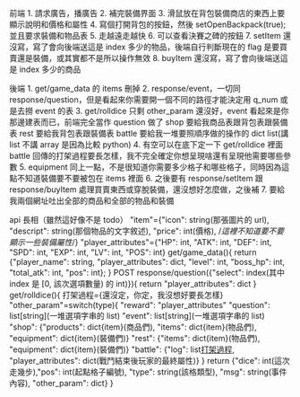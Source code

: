 前端
    1. 請求廣告，播廣告
    2. 補完裝備界面
    3. 滑鼠放在背包裝備商店的東西上要顯示說明和價格和屬性
    4. 寫個打開背包的按鈕，然後 setOpenBackpack(true); 並且要求裝備和物品表
    5. 走越遠走越快
    6. 可以查看決賽之碑的按鈕
    7. setItem 還沒寫，寫了會向後端送這是 index 多少的物品，後端自行判斷現在的 flag 是要買賣還是裝備，或其實都不是所以操作無效
    8. buyItem 還沒寫，寫了會向後端送這是 index 多少的商品


後端
    1. get/game_data 的 items 刪掉
    2. response/event，一切同 response/question，但是看起來你需要開一個不同的路徑才能決定用 q_num 或是去撈 event 的表
    3. get/rolldice 只剩 other_param 還沒好，event 看起來是你那邊建表而已，前端完全當作 question 做了
       shop 要給我商品表跟背包表跟裝備表
       rest 要給我背包表跟裝備表
       battle 要給我一堆要照順序做的操作的 dict list(講 list 不講 array 是因為比較 python)
    4. 有空可以在底下定一下 get/rolldice 裡面 battle 回傳的打架過程要長怎樣，我不完全確定你想呈現啥還有呈現他需要哪些參數
    5. equipment 同上一點，不是很知道你需要多少格子和哪些格子，同時因為這點不知道裝備要不要被包在 items 裡面
    6. 之後要有 response/setItem 跟 response/buyItem 處理買賣東西或穿脫裝備，還沒想好怎麼做，之後補
    7. 要給我兩個網址吐出全部的商品和全部的物品和裝備

api 長相（雖然這好像不是 todo）
"item"={"icon": string(那張圖片的 url), "descript": string(那個物品的文字敘述), "price": int(價格), /*這裡不知道要不要顯示一些裝備屬性*/}
"player_attributes"={"HP": int, "ATK": int, "DEF": int, "SPD": int, "EXP": int, "LV": int, "POS": int}
get/game_data(){
    return {"player_name": string, "player_attributes": dict, "level": int, "boss_hp": int, "total_atk": int, "pos": int};
}
POST response/question({"select": index(其中 index 是 [0, 該次選項數量) 的 int)}){
    return "player_attributes": dict
}
get/rolldice(){
    打架過程={還沒定，你定，我沒想好要長怎樣}
    "other_param"=switch(type){
        "reward": "player_attributes"
        "question": list[string](一堆選項字串的 list)
        "event": list[string](一堆選項字串的 list)
        "shop": {"products": dict{item}(商品們), "items": dict{item}(物品們), "equipment": dict{item}(裝備們)}
        "rest": {"items": dict{item}(物品們), "equipment": dict{item}(裝備們)}
        "battle": {"log": list[打架過程](打架過程們), "player_attributes": dict(戰鬥結束後玩家的最終屬性)}
    }
    return {"dice": int(這次走幾步),"pos": int(起點格子編號), "type": string(該格類型), "msg": string(事件內容), "other_param": dict}
}